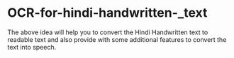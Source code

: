# OCR-for-hindi-handwritten-_text
The above idea will help you to convert the Hindi Handwritten text to readable text and also provide with some additional features to convert the text into speech.
